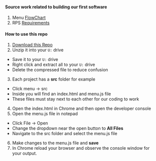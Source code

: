#### Source work related to building our first software

1. Menu [FlowChart](https://github.com/WCCCEDU/GCCHS_flowcharts_to_software/blob/master/menu/menu_flow_chart.png)
2. RPS [Requirements](https://github.com/WCCCEDU/GCCHS_flowcharts_to_software/blob/master/rock_paper_scissors/rps_requirements.md)

#### How to use this repo
1. [Download this Repo](https://github.com/WCCCEDU/GCCHS_projects/archive/master.zip)
2. Unzip it into your `U:` drive
  - Save it to your `U:` drive
  - Right click and extract all to your `U:` drive
  - Delete the compressed file to reduce confusion
3. Each project has a __src__ folder for example
  - Click menu -> src
  - Inside you will find an index.html and menu.js file
  - These files must stay next to each other for our coding to work
4. Open the index.html in Chrome and then open the developer console
5. Open the menu.js file in notepad
  - Click File -> Open
  - Change the dropdown near the open button to __All Files__
  - Navigate to the src folder and select the menu.js file
6. Make changes to the menu.js file and __save__
7. In Chrome reload your browser and observe the console window for your output. 
